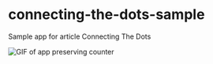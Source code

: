 # connecting-the-dots-sample
Sample app for article Connecting The Dots

<img src="https://github.com/mlykotom/connecting-the-dots-sample/blob/master/graphics/connecting-the-dots.gif?raw=true" alt="GIF of app preserving counter" />

